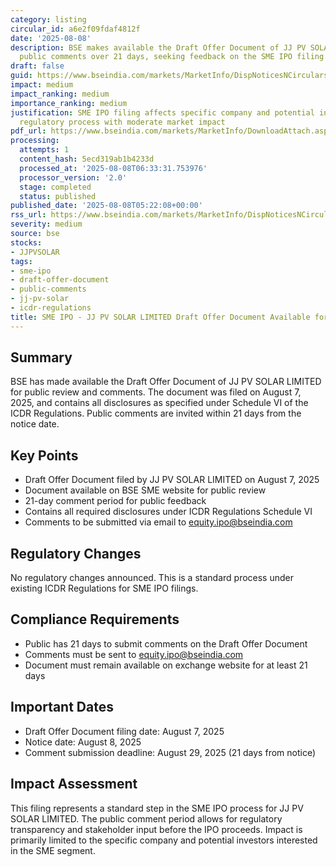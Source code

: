 ```yaml
---
category: listing
circular_id: a6e2f09fdaf4812f
date: '2025-08-08'
description: BSE makes available the Draft Offer Document of JJ PV SOLAR LIMITED for
  public comments over 21 days, seeking feedback on the SME IPO filing.
draft: false
guid: https://www.bseindia.com/markets/MarketInfo/DispNoticesNCirculars.aspx?Noticeid={AF8910E7-2514-4742-94E5-61BE2B7FD71E}&noticeno=20250808-1&dt=08/08/2025&icount=1&totcount=2&flag=0
impact: medium
impact_ranking: medium
importance_ranking: medium
justification: SME IPO filing affects specific company and potential investors, standard
  regulatory process with moderate market impact
pdf_url: https://www.bseindia.com/markets/MarketInfo/DownloadAttach.aspx?id=20250808-1&attachedId=
processing:
  attempts: 1
  content_hash: 5ecd319ab1b4233d
  processed_at: '2025-08-08T06:33:31.753976'
  processor_version: '2.0'
  stage: completed
  status: published
published_date: '2025-08-08T05:22:08+00:00'
rss_url: https://www.bseindia.com/markets/MarketInfo/DispNoticesNCirculars.aspx?Noticeid={AF8910E7-2514-4742-94E5-61BE2B7FD71E}&noticeno=20250808-1&dt=08/08/2025&icount=1&totcount=2&flag=0
severity: medium
source: bse
stocks:
- JJPVSOLAR
tags:
- sme-ipo
- draft-offer-document
- public-comments
- jj-pv-solar
- icdr-regulations
title: SME IPO - JJ PV SOLAR LIMITED Draft Offer Document Available for Public Comments
---
```


## Summary

BSE has made available the Draft Offer Document of JJ PV SOLAR LIMITED for public review and comments. The document was filed on August 7, 2025, and contains all disclosures as specified under Schedule VI of the ICDR Regulations. Public comments are invited within 21 days from the notice date.

## Key Points

- Draft Offer Document filed by JJ PV SOLAR LIMITED on August 7, 2025
- Document available on BSE SME website for public review
- 21-day comment period for public feedback
- Contains all required disclosures under ICDR Regulations Schedule VI
- Comments to be submitted via email to equity.ipo@bseindia.com

## Regulatory Changes

No regulatory changes announced. This is a standard process under existing ICDR Regulations for SME IPO filings.

## Compliance Requirements

- Public has 21 days to submit comments on the Draft Offer Document
- Comments must be sent to equity.ipo@bseindia.com
- Document must remain available on exchange website for at least 21 days

## Important Dates

- Draft Offer Document filing date: August 7, 2025
- Notice date: August 8, 2025
- Comment submission deadline: August 29, 2025 (21 days from notice)

## Impact Assessment

This filing represents a standard step in the SME IPO process for JJ PV SOLAR LIMITED. The public comment period allows for regulatory transparency and stakeholder input before the IPO proceeds. Impact is primarily limited to the specific company and potential investors interested in the SME segment.